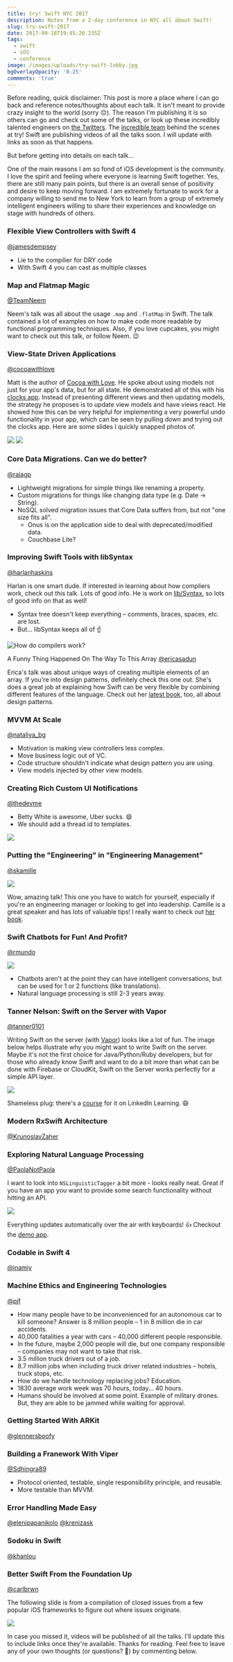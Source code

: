 ```yaml
---
title: try! Swift NYC 2017
description: Notes from a 2-day conference in NYC all about Swift!
slug: try-swift-2017
date: 2017-09-16T19:45:20.235Z
tags:
  - swift
  - iOS
  - conference
image: /images/uploads/try-swift-lobby.jpg
bgOverlayOpacity: '0.25'
comments: 'true'
---
```

Before reading, quick disclaimer: This post is more a place where I can go back and reference notes/thoughts about each talk. It isn't meant to provide crazy insight to the world (sorry 😔). The reason I'm publishing it is so others can go and check out some of the talks, or look up these incredibly talented engineers on [the Twitters](http://www.urbandictionary.com/define.php?term=the%20twitters). The [incredible team](https://www.tryswift.co/events/2017/nyc/#contact) behind the scenes at try! Swift are publishing videos of all the talks soon. I will update with links as soon as that happens.

But before getting into details on each talk...

One of the main reasons I am so fond of iOS development is the community. I love the spirit and feeling where everyone is learning Swift together. Yes, there are still many pain points, but there is an overall sense of positivity and desire to keep moving forward. I am extremely fortunate to work for a company willing to send me to New York to learn from a group of extremely intelligent engineers willing to share their experiences and knowledge on stage with hundreds of others.

### Flexible View Controllers with Swift 4
[@jamesdempsey](https://www.twitter.com/jamesdempsey)

* Lie to the compilier for DRY code
* With Swift 4 you can cast as multiple classes

### Map and Flatmap Magic
[@TeamNeem](https://www.twitter.com/TeamNeem)

Neem's talk was all about the usage `.map` and `.flatMap` in Swift. The talk contained a lot of examples on how to make code more readable by functional programming techniques. Also, if you love cupcakes, you might want to check out this talk, or follow Neem. 😉

### View-State Driven Applications
[@cocoawithlove](https://www.twitter.com/cocoawithlove)

Matt is the author of [Cocoa with Love](https://www.cocoawithlove.com/). He spoke about using models not just for your app's data, but for all state. He demonstrated all of this with his [clocks app](https://github.com/mattgallagher/clocks). Instead of presenting different views and then updating models, the strategy he proposes is to update view models and have views react. He showed how this can be very helpful for implementing a very powerful undo functionality in your app, which can be seen by pulling down and trying out the clocks app. Here are some slides I quickly snapped photos of.

![](/images/uploads/try-swift-view-state.jpg)
![](/images/uploads/try-swift-view-state-more.jpg)

### Core Data Migrations. Can we do better?
[@rajagp](https://www.twitter.com/rajagp)

* Lightweight migrations for simple things like renaming a property.
* Custom migrations for things like changing data type (e.g. Date -> String).
* NoSQL solved migration issues that Core Data suffers from, but not "one size fits all".
    * Onus is on the application side to deal with deprecated/modified data.
    * Couchbase Lite?

### Improving Swift Tools with libSyntax
[@harlanhaskins](https://www.twitter.com/harlanhaskins)

Harlan is one smart dude. If interested in learning about how compliers work, check out this talk. Lots of good info. He is work on [lib/Syntax](https://bit.ly/libsyntax), so lots of good info on that as well!

* Syntax tree doesn't keep everything – comments, braces, spaces, etc. are lost.
* But... libSyntax keeps all of ☝️

![How do compilers work?](/images/uploads/try-swift-libsyntax.jpg)

A Funny Thing Happened On The Way To This Array
[@ericasadun](https://www.twitter.com/ericasadun)

Erica's talk was about unique ways of creating multiple elements of an array. If you're into design patterns, definitely check this one out. She's does a great job at explaining how Swift can be very flexible by combining different features of the language. Check out her [latest book](https://pragprog.com/book/esswift/swift-style), too, all about design patterns.

### MVVM At Scale
[@nataliya_bg](https://www.twitter.com/nataliya_bg)

* Motivation is making view controllers less complex.
* Move business logic out of VC.
* Code structure shouldn't indicate what design pattern you are using.
* View models injected by other view models.

### Creating Rich Custom UI Notifications
[@thedevme](https://www.twitter.com/thedevme)

* Betty White is awesome, Uber sucks. 😄
* We should add a thread id to templates.

![](/images/uploads/try-swift-betty-white.jpg)

### Putting the "Engineering" in "Engineering Management"
[@skamille](https://www.twitter.com/skamille)

![](/images/uploads/try-swift-camille.JPG)

Wow, amazing talk! This one you have to watch for yourself, especially if you're an engineering manager or looking to get into leadership. Camille is a great speaker and has lots of valuable tips! I really want to check out [her book](http://shop.oreilly.com/product/0636920056843.do).

### Swift Chatbots for Fun! And Profit?
[@rmundo](https://www.twitter.com/rmundo)

![](/images/uploads/try-swift-bots.jpg)

* Chatbots aren't at the point they can have intelligent conversations, but can be used for 1 or 2 functions (like translations).
* Natural language processing is still 2-3 years away.

### Tanner Nelson: Swift on the Server with Vapor
[@tanner0101](https://www.twitter.com/tanner0101)

Writing Swift on the server (with [Vapor](https://vapor.codes/)) looks like a lot of fun. The image below helps illustrate why you might want to write Swift on the server. Maybe it's not the first choice for Java/Python/Ruby developers, but for those who already know Swift and want to do a bit more than what can be done with Firebase or CloudKit, Swift on the Server works perfectly for a simple API layer.

![](/images/uploads/try-swift-vapor.jpg)

Shameless plug: there's a [course](https://www.linkedin.com/learning/learning-server-side-swift-with-vapor/) for it on LinkedIn Learning. 😄

### Modern RxSwift Architecture
[@KrunoslavZaher](https://www.twitter.com/KrunoslavZaher)

### Exploring Natural Language Processing
[@PaolaNotPaola](https://www.twitter.com/PaolaNotPaola)

I want to look into `NSLinguisticTagger` a bit more - looks really neat. Great if you have an app you want to provide some search functionality without hitting an API.

![](/images/uploads/try-swift-natural-language.JPG)

Everything updates automatically over the air with keyboards! 👍 Checkout the [demo app](https://github.com/pmatanyc/NLPDemo).

### Codable in Swift 4
[@inamiy](https://www.twitter.com/inamiy)

### Machine Ethics and Engineering Technologies
[@pjf](https://www.twitter.com/pjf)

* How many people have to be inconvenienced for an autonomous car to kill someone? Answer is 8 million people – 1 in 8 million die in car accidents. 
* 40,000 fatalities a year with cars – 40,000 different people responsible.
* In the future, maybe 2,000 people will die, but one company responsible – companies may not want to take that risk.
* 3.5 million truck drivers out of a job.
* 8.7 million jobs when including truck driver related industries – hotels, truck stops, etc.
* How do we handle technology replacing jobs? Education.
* 1830 average work week was 70 hours, today... 40 hours.
* Humans should be involved at some point. Example of military drones. But, they are able to be jammed while waiting for approval.

### Getting Started With ARKit
[@glennersboofy](https://www.twitter.com/glennersboofy)

### Building a Franework With Viper
[@Sdhingra89](https://www.twitter.com/Sdhingra89)

* Protocol oriented, testable, single responsibility principle, and reusable.
* More testable than MVVM.

### Error Handling Made Easy
[@elenipapanikolo](https://www.twitter.com/elenipapanikolo) [@krenizask](https://www.twitter.com/krenizask)

### Sodoku in Swift
[@khanlou](https://www.twitter.com/khanlou)

### Better Swift From the Foundation Up
[@carlbrwn](https://www.twitter.com/carlbrwn)

The following slide is from a compilation of closed issues from a few popular iOS frameworks to figure out where issues originate.

![](/images/uploads/try-swift-better-code.JPG)

In case you missed it, videos will be published of all the talks. I'll update this to include links once they're available. Thanks for reading. Feel free to leave any of your own thoughts (or questions? 🤔) by commenting below.
